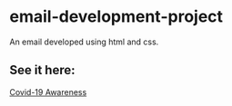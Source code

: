 # email-development-project
An email developed using html and css.

## See it here:
[Covid-19 Awareness][Live]

[Live]: https://eddiemm.github.io/email-development-project/
